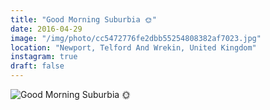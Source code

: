 ```yaml
---
title: "Good Morning Suburbia 🌞"
date: 2016-04-29
image: "/img/photo/cc5472776fe2dbb55254808382af7023.jpg"
location: "Newport, Telford And Wrekin, United Kingdom"
instagram: true
draft: false
---
```


![Good Morning Suburbia 🌞](/img/photo/cc5472776fe2dbb55254808382af7023.jpg)
